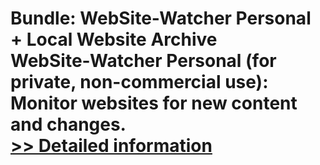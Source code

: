 # Bundle: WebSite-Watcher Personal + Local Website Archive<br />WebSite-Watcher Personal (for private, non-commercial use): Monitor websites for new content and changes.<br />[>> Detailed information](https://secure.shareit.com/shareit/product.html?productid=300255998&affiliateid=200057808)